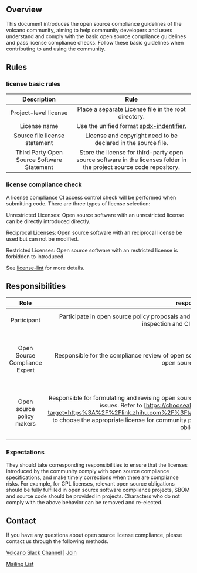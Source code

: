## Overview

This document introduces the open source compliance guidelines of the volcano community, aiming to help community developers and users understand and comply with the basic open source compliance guidelines and pass license compliance checks. Follow these basic guidelines when contributing to and using the community.



## Rules

### license basic rules

|                Description                 |                             Rule                             |
| :----------------------------------------: | :----------------------------------------------------------: |
|           Project-level license            |     Place a separate License file in the root directory.     |
|                License name                | Use the unified format [spdx-indentifier.](https://spdx.org/licenses/) |
|       Source file license statement        | License and copyright need to be declared in the source file. |
| Third Party Open Source Software Statement | Store the license for third-party open source software in the licenses folder in the project source code repository. |



### license compliance check

A license compliance CI access control check will be performed when submitting code. There are three types of license selection:

Unrestricted Licenses: Open source software with an unrestricted license can be directly introduced directly.

Reciprocal Licenses: Open source software with an reciprocal license be used but can not be modified.

Restricted Licenses: Open source software with an restricted license is forbidden to introduced.

See [license-lint](https://github.com/volcano-sh/volcano/tree/master/config/license-lint.yaml) for more details. 

## Responsibilities

|             Role              |                        responsibility                        |                            member                            |
| :---------------------------: | :----------------------------------------------------------: | :----------------------------------------------------------: |
|          Participant          | Participate in open source policy proposals and discussions, and conduct open source compliance inspection and CI project construction. | Volcano community [member](https://github.com/orgs/volcano-sh/people) |
| Open Source Compliance Expert | Responsible for the compliance review of open source licenses to ensure that licenses introduced into open source are trusted. | [k82cn](https://github.com/k82cn)  [kevin-wangzefeng](https://github.com/kevin-wangzefeng)  [hzxuzhonghu](https://github.com/hzxuzhonghu)  [Thor-wl](https://github.com/Thor-wl)  [william-wang](https://github.com/william-wang)  [shinytang6](https://github.com/shinytang6) |
|   Open source policy makers   | Responsible for formulating and revising open source policies and making decisions on major open source issues. Refer to [https://choosealicense.com/](https://gitee.com/link?target=https%3A%2F%2Flink.zhihu.com%2F%3Ftarget%3Dhttps%3A%2F%2Fchoosealicense.com%2F) to choose the appropriate license for community projects, and fulfill corresponding open source license obligations | [k82cn](https://github.com/k82cn)  [kevin-wangzefeng](https://github.com/kevin-wangzefeng)  [hzxuzhonghu](https://github.com/hzxuzhonghu)  [Thor-wl](https://github.com/Thor-wl)  [william-wang](https://github.com/william-wang)  [shinytang6](https://github.com/shinytang6) |

### Expectations 

They should take corresponding responsibilities to ensure that the licenses introduced by the community comply with open source compliance specifications, and make timely corrections when there are compliance risks. For example, for GPL licenses, relevant open source obligations should be fully fulfilled in open source software compliance projects,  SBOM and source code should be provided in projects. Characters who do not comply with the above behavior can be removed and re-elected.

## Contact

If you have any questions about open source license compliance, please contact us through the following methods.

[Volcano Slack Channel](https://cloud-native.slack.com/archives/C011GJDQS0N) | [Join](https://slack.cncf.io/)

[Mailing List](https://groups.google.com/forum/#!forum/volcano-sh)

